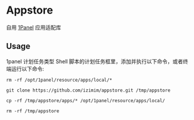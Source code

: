 # Appstore

自用 [1Panel](https://1panel.cn/) 应用适配库

## Usage

1panel 计划任务类型 Shell 脚本的计划任务框里，添加并执行以下命令，或者终端运行以下命令:

```shell
rm -rf /opt/1panel/resource/apps/local/*

git clone https://github.com/izimim/appstore.git /tmp/appstore 

cp -rf /tmp/appstore/apps/* /opt/1panel/resource/apps/local/

rm -rf /tmp/appstore
```